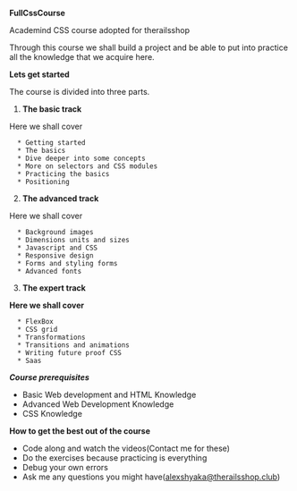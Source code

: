 **FullCssCourse**

Academind CSS course adopted for therailsshop

Through this course we shall build a project and be able to put into practice all the knowledge that we acquire here.

**Lets get started**

The course is divided into three parts.

1. **The basic track**

  Here we shall cover

      * Getting started
      * The basics
      * Dive deeper into some concepts
      * More on selectors and CSS modules
      * Practicing the basics
      * Positioning

2. **The advanced track**

  Here we shall cover

      * Background images
      * Dimensions units and sizes
      * Javascript and CSS
      * Responsive design
      * Forms and styling forms
      * Advanced fonts

3. **The expert track**

  **Here we shall cover**

      * FlexBox
      * CSS grid
      * Transformations
      * Transitions and animations
      * Writing future proof CSS
      * Saas

***Course prerequisites***

  * Basic Web development and HTML Knowledge
  * Advanced Web Development Knowledge
  * CSS Knowledge

**How to get the best out of the course**

  * Code along and watch the videos(Contact me for these)
  * Do the exercises because practicing is everything
  * Debug your own errors
  * Ask me any questions you might have(alexshyaka@therailsshop.club)



